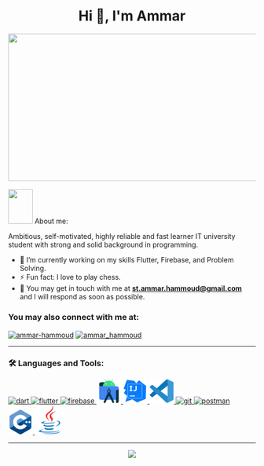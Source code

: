 <h1 align="center">Hi 👋, I'm Ammar</h1>

<div align="center">
  <img src="https://media.giphy.com/media/ZVik7pBtu9dNS/giphy.gif" width="600" height="300"/>
</div>


<img src="https://media.giphy.com/media/M9gbBd9nbDrOTu1Mqx/giphy.gif" width="50" height="70" id="f"/> <label for="f"> About me: </label>

Ambitious, self-motivated, highly reliable and fast learner IT university student with strong and solid background in programming.

- 🌱 I’m currently working on my skills Flutter, Firebase, and Problem Solving.
- ⚡ Fun fact: I love to play chess.
- 📧 You may get in touch with me at **st.ammar.hammoud@gmail.com** and I will respond as soon as possible.

<h3 align="left">You may also connect with me at:</h3>
<p align="left">
  
<!-- LinkedIn image -->
<a href="https://linkedin.com/in/ammar-hammoud" target="blank">
<img align="center" src="https://img.icons8.com/color/480/000000/linkedin.png" alt="ammar-hammoud" height="50" width="50" /></a>

<!-- Codeforces image -->
<a href="https://codeforces.com/profile/ammar_hammoud" target="blank">
<img align="center" src="https://raw.githubusercontent.com/rahuldkjain/github-profile-readme-generator/master/src/images/icons/Social/codeforces.svg" alt="ammar_hammoud" height="50" width="50" /></a>

</p>

---

<h3 align="left">🛠️ Languages and Tools:</h3>
<p align="left">

<!-- Dart image -->
<a href="https://dart.dev" target="_blank" rel="noreferrer">
<img src="https://www.vectorlogo.zone/logos/dartlang/dartlang-icon.svg" alt="dart" width="50" height="50"/> </a>

<!-- Flutter image -->
<a href="https://flutter.dev" target="_blank" rel="noreferrer">
<img src="https://www.vectorlogo.zone/logos/flutterio/flutterio-icon.svg" alt="flutter" width="50" height="50"/> </a>
  
<!-- Firebase image -->
<a href="https://firebase.google.com/" target="_blank" rel="noreferrer">
<img src="https://www.vectorlogo.zone/logos/firebase/firebase-icon.svg" alt="firebase" width="50" height="50"/> </a>

<!-- Andriod studio image -->
<a href="https://developer.android.com/studio/" target="_blank" rel="noreferrer">
<img src="https://github.com/devicons/devicon/blob/master/icons/androidstudio/androidstudio-original.svg" width="50" height="50"/> </a>

<!-- Int -->
<a href="https://www.jetbrains.com/idea/" target="_blank" rel="noreferrer">
<img src="https://github.com/devicons/devicon/blob/master/icons/intellij/intellij-plain.svg" width="50" height="50"/> </a>

<!-- VScode image -->
<a href="https://code.visualstudio.com/" target="_blank" rel="noreferrer">
<img src="https://github.com/devicons/devicon/blob/master/icons/vscode/vscode-original.svg" alt="git" width="50" height="50"/> </a>

<!-- Git image -->
<a href="https://git-scm.com/" target="_blank" rel="noreferrer">
<img src="https://www.vectorlogo.zone/logos/git-scm/git-scm-icon.svg" alt="git" width="50" height="50"/> </a>

<!-- Postman image -->
<a href="https://www.postman.com/" target="_blank" rel="noreferrer">
<img src="https://www.vectorlogo.zone/logos/getpostman/getpostman-icon.svg" alt="postman" width="50" height="50"/> </a>
  
<!-- C++ image -->
<a href="https://en.cppreference.com/w/" target="_blank" rel="noreferrer">
<img src="https://raw.githubusercontent.com/devicons/devicon/master/icons/cplusplus/cplusplus-original.svg" alt="cplusplus" width="50" height="50"/> </a>

<!-- Java image -->
<a href="https://www.java.com/en/" target="_blank" rel="noreferrer">
<img src="https://github.com/devicons/devicon/blob/master/icons/java/java-original.svg" alt="git" width="60" height="60"/> </a>

</p>

---

<p align="center">
<img src="https://github-readme-stats.vercel.app/api/top-langs?username=AmmarHammoud&layout=compact&theme=tokyonight"/>
<!-- States -->
<!--
<a href="https://awesome-github-stats.azurewebsites.net/index.html??cardType=level&theme=tokyonight&Border=B638FF">
<img  alt="AmmarHammoud's GitHub Stats" src="https://awesome-github-stats.azurewebsites.net/user-stats/AmmarHammoud?cardType=level&theme=tokyonight&Border=B638FF"/></a>
-->
</p>
